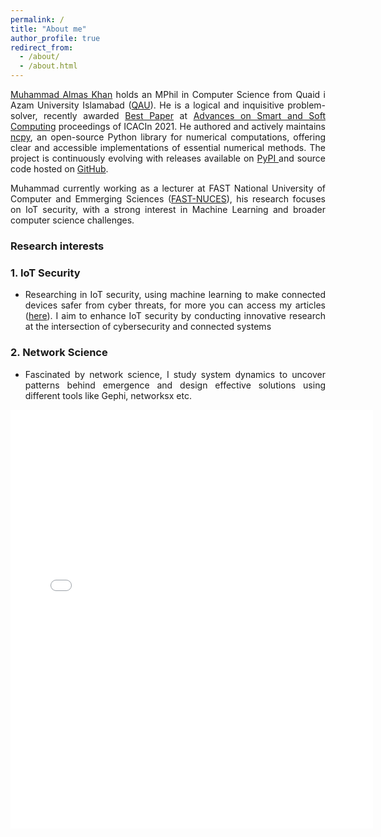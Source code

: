 ```yaml
---
permalink: /
title: "About me"
author_profile: true
redirect_from: 
  - /about/
  - /about.html
---
```


<!-- <div style="width: 245px; margin: 20px auto; transform: scale(0.8); transform-origin: top center;">
  <script type="text/javascript" id="clstr_globe" src="//clustrmaps.com/globe.js?d=XFhXtHTPhWckv9lN2nC03y-VmYQ5PiKPBALTJmj9TLU"></script>
</div> -->


<div style="text-align: justify;">
 <a href="https://github.com/muhammadalmaskhan">
Muhammad Almas Khan</a> holds an MPhil in Computer Science from Quaid i Azam University Islamabad (<a href="https://cs.qau.edu.pk/">QAU</a>). He is a logical and inquisitive problem-solver, recently awarded <a href="https://drive.google.com/file/d/1cx9oQWCuLlkuCCVW35Z7ChvN6Z1jcXDK/view">Best Paper</a> at <a href="https://link.springer.com/book/10.1007/978-981-16-5559-3">Advances on Smart and Soft Computing</a> proceedings of ICACIn 2021. He authored and actively maintains <a href="https://pypi.org/project/ncpy/">ncpy</a>, an open-source Python library for numerical computations, offering clear and accessible implementations of essential numerical methods. The project is continuously evolving with releases available on <a href="https://pypi.org/project/ncpy/">PyPI </a> and source code hosted on <a href= "https://github.com/muhammadalmaskhan/ncpy"> GitHub</a>.

Muhammad currently  working as a lecturer at FAST National University of Computer and Emmerging Sciences (<a href="http://isb.nu.edu.pk/Faculty/Details/6528">FAST-NUCES</a>), his research focuses on IoT security, with a strong interest in Machine Learning and broader computer science challenges.
</div>


### Research interests

### 1. IoT Security

- <div style="text-align: justify;">  Researching in IoT security, using machine learning to make connected devices safer from cyber threats, for more you can access my articles (<a href="https://scholar.google.com/citations?user=s23eUgcAAAAJ&hl=en&oi=ao">here</a>). I aim to enhance IoT security by conducting innovative research at the intersection of cybersecurity and connected systems </div>

### 2. Network Science

- <div style="text-align: justify;"> Fascinated by network science, I study system dynamics to uncover patterns behind emergence and design effective solutions using different tools like Gephi, networksx etc. </div>
<iframe src="/CoAuth/" width="115%" height="670px" style="border: none;"></iframe>



<!-- About Me section ends here -->
